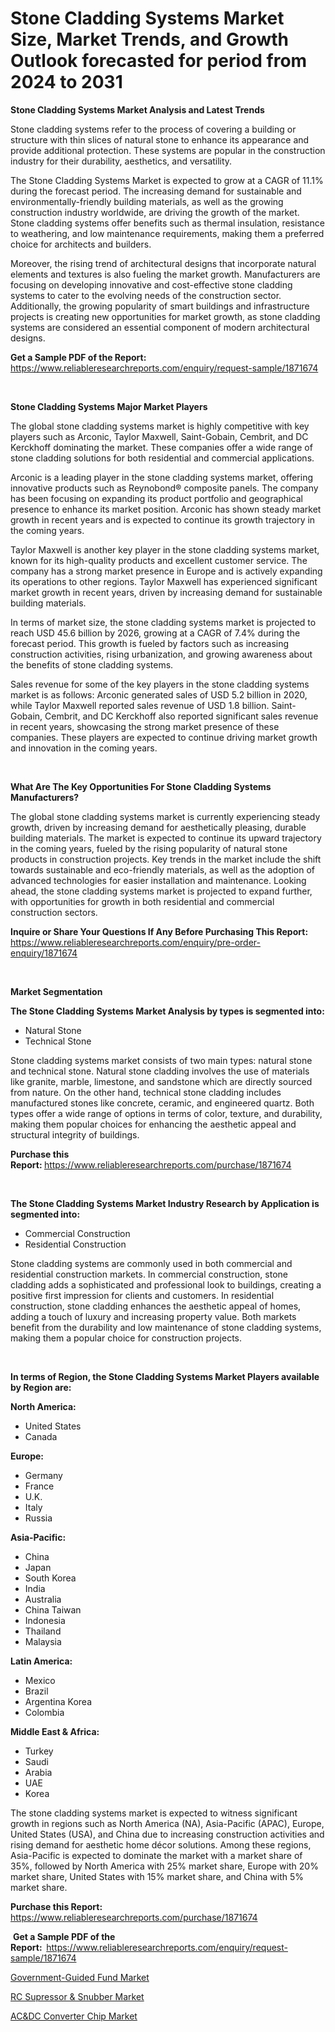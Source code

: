 <p><h1>Stone Cladding Systems Market Size, Market Trends, and Growth Outlook forecasted for period from 2024 to 2031</h1></p><p><strong>Stone Cladding Systems Market Analysis and Latest Trends</strong></p>
<p><p>Stone cladding systems refer to the process of covering a building or structure with thin slices of natural stone to enhance its appearance and provide additional protection. These systems are popular in the construction industry for their durability, aesthetics, and versatility.</p><p>The Stone Cladding Systems Market is expected to grow at a CAGR of 11.1% during the forecast period. The increasing demand for sustainable and environmentally-friendly building materials, as well as the growing construction industry worldwide, are driving the growth of the market. Stone cladding systems offer benefits such as thermal insulation, resistance to weathering, and low maintenance requirements, making them a preferred choice for architects and builders.</p><p>Moreover, the rising trend of architectural designs that incorporate natural elements and textures is also fueling the market growth. Manufacturers are focusing on developing innovative and cost-effective stone cladding systems to cater to the evolving needs of the construction sector. Additionally, the growing popularity of smart buildings and infrastructure projects is creating new opportunities for market growth, as stone cladding systems are considered an essential component of modern architectural designs.</p></p>
<p><strong>Get a Sample PDF of the Report:&nbsp;</strong> <a href="https://www.reliableresearchreports.com/enquiry/request-sample/1871674">https://www.reliableresearchreports.com/enquiry/request-sample/1871674</a></p>
<p>&nbsp;</p>
<p><strong>Stone Cladding Systems Major Market Players</strong></p>
<p><p>The global stone cladding systems market is highly competitive with key players such as Arconic, Taylor Maxwell, Saint-Gobain, Cembrit, and DC Kerckhoff dominating the market. These companies offer a wide range of stone cladding solutions for both residential and commercial applications.</p><p>Arconic is a leading player in the stone cladding systems market, offering innovative products such as Reynobond® composite panels. The company has been focusing on expanding its product portfolio and geographical presence to enhance its market position. Arconic has shown steady market growth in recent years and is expected to continue its growth trajectory in the coming years.</p><p>Taylor Maxwell is another key player in the stone cladding systems market, known for its high-quality products and excellent customer service. The company has a strong market presence in Europe and is actively expanding its operations to other regions. Taylor Maxwell has experienced significant market growth in recent years, driven by increasing demand for sustainable building materials.</p><p>In terms of market size, the stone cladding systems market is projected to reach USD 45.6 billion by 2026, growing at a CAGR of 7.4% during the forecast period. This growth is fueled by factors such as increasing construction activities, rising urbanization, and growing awareness about the benefits of stone cladding systems.</p><p>Sales revenue for some of the key players in the stone cladding systems market is as follows: Arconic generated sales of USD 5.2 billion in 2020, while Taylor Maxwell reported sales revenue of USD 1.8 billion. Saint-Gobain, Cembrit, and DC Kerckhoff also reported significant sales revenue in recent years, showcasing the strong market presence of these companies. These players are expected to continue driving market growth and innovation in the coming years.</p></p>
<p>&nbsp;</p>
<p><strong>What Are The Key Opportunities For Stone Cladding Systems Manufacturers?</strong></p>
<p><p>The global stone cladding systems market is currently experiencing steady growth, driven by increasing demand for aesthetically pleasing, durable building materials. The market is expected to continue its upward trajectory in the coming years, fueled by the rising popularity of natural stone products in construction projects. Key trends in the market include the shift towards sustainable and eco-friendly materials, as well as the adoption of advanced technologies for easier installation and maintenance. Looking ahead, the stone cladding systems market is projected to expand further, with opportunities for growth in both residential and commercial construction sectors.</p></p>
<p><strong>Inquire or Share Your Questions If Any Before Purchasing This Report:</strong> <a href="https://www.reliableresearchreports.com/enquiry/pre-order-enquiry/1871674">https://www.reliableresearchreports.com/enquiry/pre-order-enquiry/1871674</a></p>
<p>&nbsp;</p>
<p><strong>Market Segmentation</strong></p>
<p><strong>The Stone Cladding Systems Market Analysis by types is segmented into:</strong></p>
<p><ul><li>Natural Stone</li><li>Technical Stone</li></ul></p>
<p><p>Stone cladding systems market consists of two main types: natural stone and technical stone. Natural stone cladding involves the use of materials like granite, marble, limestone, and sandstone which are directly sourced from nature. On the other hand, technical stone cladding includes manufactured stones like concrete, ceramic, and engineered quartz. Both types offer a wide range of options in terms of color, texture, and durability, making them popular choices for enhancing the aesthetic appeal and structural integrity of buildings.</p></p>
<p><strong>Purchase this Report:&nbsp;</strong><a href="https://www.reliableresearchreports.com/purchase/1871674">https://www.reliableresearchreports.com/purchase/1871674</a></p>
<p>&nbsp;</p>
<p><strong>The Stone Cladding Systems Market Industry Research by Application is segmented into:</strong></p>
<p><ul><li>Commercial Construction</li><li>Residential Construction</li></ul></p>
<p><p>Stone cladding systems are commonly used in both commercial and residential construction markets. In commercial construction, stone cladding adds a sophisticated and professional look to buildings, creating a positive first impression for clients and customers. In residential construction, stone cladding enhances the aesthetic appeal of homes, adding a touch of luxury and increasing property value. Both markets benefit from the durability and low maintenance of stone cladding systems, making them a popular choice for construction projects.</p></p>
<p>&nbsp;</p>
<p><strong>In terms of Region, the Stone Cladding Systems Market Players available by Region are:</strong></p>
<p>
    <p> <strong> North America: </strong>
        <ul>
            <li>United States</li>
            <li>Canada</li>
        </ul>
        </p> 
    <p> <strong> Europe: </strong>
        <ul>
            <li>Germany</li>
            <li>France</li>
            <li>U.K.</li>
            <li>Italy</li>
            <li>Russia</li>
        </ul>
        </p> 
    <p> <strong> Asia-Pacific: </strong>
        <ul>
            <li>China</li>
            <li>Japan</li>
            <li>South Korea</li>
            <li>India</li>
            <li>Australia</li>
            <li>China Taiwan</li>
            <li>Indonesia</li>
            <li>Thailand</li>
            <li>Malaysia</li>
        </ul>
        </p> 
    <p> <strong> Latin America: </strong>
        <ul>
            <li>Mexico</li>
            <li>Brazil</li>
            <li>Argentina Korea</li>
            <li>Colombia</li>
        </ul>
        </p> 
    <p> <strong> Middle East & Africa: </strong>
        <ul>
            <li>Turkey</li>
            <li>Saudi</li>
            <li>Arabia</li>
            <li>UAE</li>
            <li>Korea</li>
        </ul>
    </p>
    </p>
<p><p>The stone cladding systems market is expected to witness significant growth in regions such as North America (NA), Asia-Pacific (APAC), Europe, United States (USA), and China due to increasing construction activities and rising demand for aesthetic home décor solutions. Among these regions, Asia-Pacific is expected to dominate the market with a market share of 35%, followed by North America with 25% market share, Europe with 20% market share, United States with 15% market share, and China with 5% market share.</p></p>
<p><strong>Purchase this Report: </strong><a href="https://www.reliableresearchreports.com/purchase/1871674">https://www.reliableresearchreports.com/purchase/1871674</a></p>
<p>&nbsp;<strong>Get a Sample PDF of the Report:&nbsp;&nbsp;</strong><a href="https://www.reliableresearchreports.com/enquiry/request-sample/1871674">https://www.reliableresearchreports.com/enquiry/request-sample/1871674</a></p>
<p><strong></strong></p>
<p><p><a href="https://view.publitas.com/reportprime-1/government-guided-fund-market-analysis-examines-its-scope-on-growth-opportunities-and-forecasted-trends-spanning-from-2023-to-2030/">Government-Guided Fund Market</a></p><p><a href="https://view.publitas.com/reportprime-1/rc-supressor-snubber-market-size-reflecting-a-forecast-till-2030-market-by-type-by-application-and-by-geography/">RC Supressor & Snubber Market</a></p><p><a href="https://view.publitas.com/reportprime-1/ac-dc-converter-chip-market-furnish-information-about-market-size-market-share-market-dynamics-and-projections-spanning-from-2023-to-2030/">AC&DC Converter Chip Market</a></p></p>